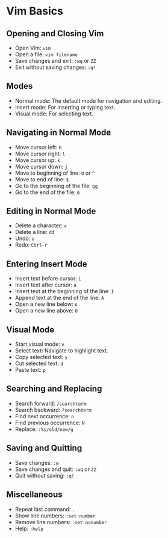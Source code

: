 
# Vim Basics

## Opening and Closing Vim

- Open Vim: `vim`
- Open a file: `vim filename`
- Save changes and exit: `:wq` or `ZZ`
- Exit without saving changes: `:q!`

## Modes

- Normal mode: The default mode for navigation and editing.
- Insert mode: For inserting or typing text.
- Visual mode: For selecting text.

## Navigating in Normal Mode

- Move cursor left: `h`
- Move cursor right: `l`
- Move cursor up: `k`
- Move cursor down: `j`
- Move to beginning of line: `0` or `^`
- Move to end of line: `$`
- Go to the beginning of the file: `gg`
- Go to the end of the file: `G`

## Editing in Normal Mode

- Delete a character: `x`
- Delete a line: `dd`
- Undo: `u`
- Redo: `Ctrl-r`

## Entering Insert Mode

- Insert text before cursor: `i`
- Insert text after cursor: `a`
- Insert text at the beginning of the line: `I`
- Append text at the end of the line: `A`
- Open a new line below: `o`
- Open a new line above: `O`

## Visual Mode

- Start visual mode: `v`
- Select text: Navigate to highlight text.
- Copy selected text: `y`
- Cut selected text: `d`
- Paste text: `p`

## Searching and Replacing

- Search forward: `/searchterm`
- Search backward: `?searchterm`
- Find next occurrence: `n`
- Find previous occurrence: `N`
- Replace: `:%s/old/new/g`

## Saving and Quitting

- Save changes: `:w`
- Save changes and quit: `:wq` or `ZZ`
- Quit without saving: `:q!`

## Miscellaneous

- Repeat last command: `.`
- Show line numbers: `:set number`
- Remove line numbers: `:set nonumber`
- Help: `:help`
